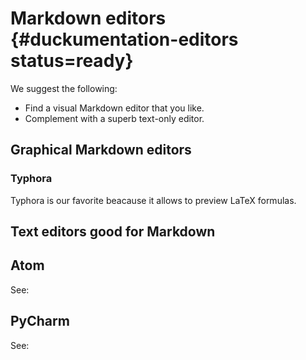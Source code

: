 # Markdown editors {#duckumentation-editors status=ready}

We suggest the following:

* Find a visual Markdown editor that you like.
* Complement with a superb text-only editor.

## Graphical Markdown editors

### Typhora

Typhora is our favorite beacause it allows to preview LaTeX formulas.

<dtvideo src="vimeo:267112016"/>

## Text editors good for Markdown

## Atom

See: [](+software_reference#hub#atom)

## PyCharm

See: [](+software_reference#hub#pycharm)

